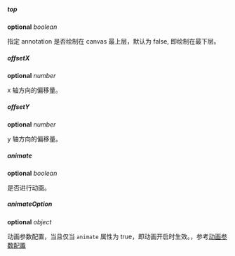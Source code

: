 ##### top

<description>**optional** _boolean_ </description>

指定 annotation 是否绘制在 canvas 最上层，默认为 false, 即绘制在最下层。

##### offsetX

<description>**optional** _number_ </description>

x 轴方向的偏移量。

##### offsetY

<description>**optional** _number_ </description>

y 轴方向的偏移量。

##### animate

<description>**optional** _boolean_ </description>

是否进行动画。

##### animateOption

<description>**optional** _object_ </description>

动画参数配置，当且仅当 `animate` 属性为 true，即动画开启时生效。，参考[动画参数配置](/zh/docs/api/options/animation)
